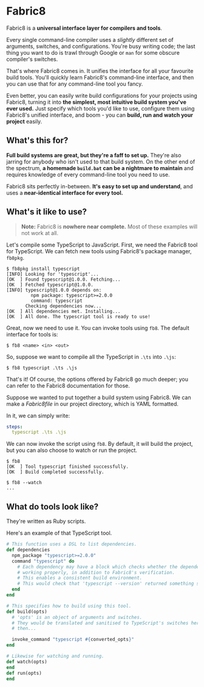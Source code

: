 # Fabric8
Fabric8 is a **universal interface layer for compilers and tools**.

Every single command-line compiler uses a *slightly* different set of arguments,
switches, and configurations. You're busy writing code; the last thing you
want to do is trawl through Google or `man` for some obscure compiler's
switches.

That's where Fabric8 comes in. It unifies the interface for all your favourite
build tools. You'll quickly learn Fabric8's command-line interface, and then
you can use that for any command-line tool you fancy. 

Even better, you can easily write build configurations for your projects using
Fabric8, turning it into 
**the simplest, most intuitive build system you've ever used.** Just specify
which tools you'd like to use, configure them using Fabric8's unified interface,
and boom - you can **build, run and watch your project** easily.

## What's this for?

**Full build systems are great, but they're a faff to set up.** They're
also jarring for anybody who isn't used to that build system. On the other
end of the spectrum, **a homemade `build.bat` can be a nightmare to maintain**
and requires knowledge of every command-line tool you need to use.

Fabric8 sits perfectly in-between. **It's easy to set up and understand**,
and uses a **near-identical interface for every tool.** 

## What's it like to use?

> **Note:** Fabric8 is **nowhere near complete.** Most of these examples
> will not work at all.

Let's compile some TypeScript to JavaScript. First, we need the Fabric8 
tool for TypeScript. We can fetch new tools using Fabric8's package manager, 
`fb8pkg`.

```
$ fb8pkg install typescript
[INFO] Looking for 'typescript'...
[OK  ] Found typescript@1.0.0. Fetching...
[OK  ] Fetched typescript@1.0.0.
[INFO] typescript@1.0.0 depends on:
         npm package: typescript>=2.0.0
         command: typescript
       Checking dependencies now...
[OK  ] All dependencies met. Installing...
[OK  ] All done. The typescript tool is ready to use!
```

Great, now we need to use it. You can invoke tools using `fb8`. The default
interface for tools is:

```
$ fb8 <name> <in> <out>
```

So, suppose we want to compile all the TypeScript in `.\ts` into `.\js`:

```
$ fb8 typescript .\ts .\js
```

That's it! Of course, the options offered by Fabric8 go much deeper; you can
refer to the Fabric8 documentation for those.

Suppose we wanted to put together a build system using Fabric8. We can make a
*Fabric8file* in our project directory, which is YAML formatted.

In it, we can simply write:

```yaml
steps:
  typescript .\ts .\js
```

We can now invoke the script using `fb8`. By default, it will build the project,
but you can also choose to watch or run the project.

```
$ fb8
[OK  ] Tool typescript finished successfully.
[OK  ] Build completed successfully.

$ fb8 --watch
...
```

## What do tools look like?

They're written as Ruby scripts.

Here's an example of that TypeScript tool.

```ruby
# This function uses a DSL to list dependencies.
def dependencies
  npm_package "typescript>=2.0.0"
  command "typescript" do
    # Each dependency may have a block which checks whether the dependency is
    # working properly, in addition to Fabric8's verification.
    # This enables a consistent build environment.
    # This would check that 'typescript --version' returned something sensible.
  end
end

# This specifies how to build using this tool.
def build(opts)
  # 'opts' is an object of arguments and switches.
  # They would be translated and sanitised to TypeScript's switches here, and
  # then...

  invoke_command "typescript #{converted_opts}"
end

# Likewise for watching and running.
def watch(opts)
end
def run(opts)
end
```